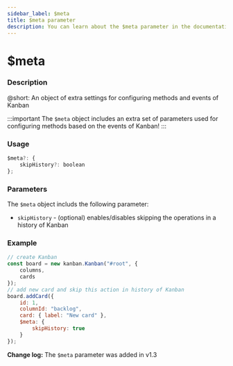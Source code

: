 ```yaml
---
sidebar_label: $meta
title: $meta parameter
description: You can learn about the $meta parameter in the documentation of the DHTMLX JavaScript Kanban library. Browse developer guides and API reference, try out code examples and live demos, and download a free 30-day evaluation version of DHTMLX Kanban.
---
```


# $meta

### Description

@short: An object of extra settings for configuring methods and events of Kanban

:::important
The `$meta` object includes an extra set of parameters used for configuring methods based on the events of Kanban!
:::

### Usage

~~~jsx {}
$meta?: {
	skipHistory?: boolean
};
~~~

### Parameters

The `$meta` object includs the following parameter:

- `skipHistory` - (optional) enables/disables skipping the operations in a history of Kanban

### Example

~~~jsx {11-13}
// create Kanban
const board = new kanban.Kanban("#root", {
	columns,
	cards
});
// add new card and skip this action in history of Kanban
board.addCard({
	id: 1,
	columnId: "backlog",
	card: { label: "New card" },
	$meta: { 
		skipHistory: true 
	}
});
~~~

**Change log:** The `$meta` parameter was added in v1.3
